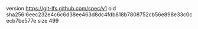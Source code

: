 version https://git-lfs.github.com/spec/v1
oid sha256:6eec232e4c6c6d38ee463d8dc4fdb818b7808752cb56e898e33c0cecb7be577e
size 499
